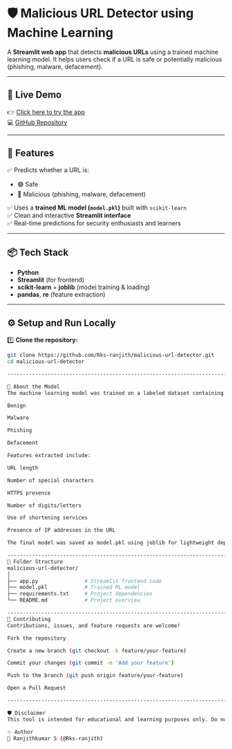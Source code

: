 # 🛡️ Malicious URL Detector using Machine Learning

A **Streamlit web app** that detects **malicious URLs** using a trained machine learning model. It helps users check if a URL is safe or potentially malicious (phishing, malware, defacement).


---

## 🚀 Live Demo

👉 [Click here to try the app](https://rks-malicious-url-detector.streamlit.app/)  
💻 [GitHub Repository](https://github.com/Rks-ranjith/Malicious-URL-Detector)

---

## 📂 Features

✅ Predicts whether a URL is:
- 🟢 Safe
- 🔴 Malicious (phishing, malware, defacement)

✅ Uses a **trained ML model (`model.pkl`)** built with `scikit-learn`  
✅ Clean and interactive **Streamlit interface**  
✅ Real-time predictions for security enthusiasts and learners

---

## 📦 Tech Stack

- **Python**
- **Streamlit** (for frontend)
- **scikit-learn** + **joblib** (model training & loading)
- **pandas**, **re** (feature extraction)

---

## ⚙️ Setup and Run Locally

1️⃣ **Clone the repository:**
```bash
git clone https://github.com/Rks-ranjith/malicious-url-detector.git
cd malicious-url-detector

------------------------------------------------------------------------------------------------------------------------------------------------------------------------------------------

🧠 About the Model
The machine learning model was trained on a labeled dataset containing URLs categorized as:

Benign

Malware

Phishing

Defacement

Features extracted include:

URL length

Number of special characters

HTTPS presence

Number of digits/letters

Use of shortening services

Presence of IP addresses in the URL

The final model was saved as model.pkl using joblib for lightweight deployment with Streamlit.

--------------------------------------------------------------------------------------------------------------------------------------------------------------------------------------------
📄 Folder Structure
malicious-url-detector/
│
├── app.py               # Streamlit frontend code
├── model.pkl            # Trained ML model
├── requirements.txt     # Project dependencies
└── README.md            # Project overview

-------------------------------------------------------------------------------------------------------------------------------------------------------------------------------------------------
🤝 Contributing
Contributions, issues, and feature requests are welcome!

Fork the repository

Create a new branch (git checkout -b feature/your-feature)

Commit your changes (git commit -m 'Add your feature')

Push to the branch (git push origin feature/your-feature)

Open a Pull Request

-------------------------------------------------------------------------------------------------------------------------------------------------------------------------------------------------

🛡️ Disclaimer
This tool is intended for educational and learning purposes only. Do not solely rely on it for high-stakes security analysis.

✨ Author
👤 Ranjithkumar S (@Rks-ranjith)
